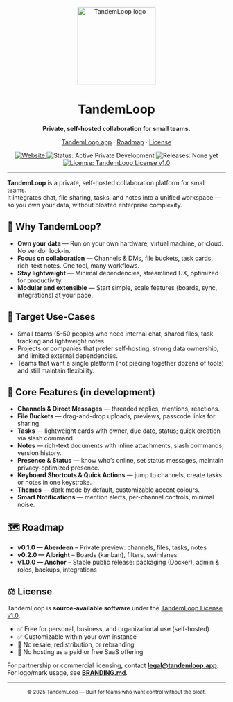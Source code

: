 <p align="center">
  <a href="https://tandemloop.app">
    <img src="https://tandemloop.app/assets/images/logo.png" alt="TandemLoop logo" width="180">
  </a>
</p>

<h1 align="center">TandemLoop</h1>
<p align="center"><strong>Private, self-hosted collaboration for small teams.</strong></p>
<p align="center">
  <a href="https://tandemloop.app">TandemLoop.app</a> ·
  <a href="#-roadmap">Roadmap</a> ·
  <a href="#%EF%B8%8F-license">License</a>
</p>

<p align="center">
  <a href="https://tandemloop.app">
    <img alt="Website" src="https://img.shields.io/badge/Website-tandemloop.app-2BA7FF">
  </a>
  <img alt="Status: Active Private Development" src="https://img.shields.io/badge/Status-Active%20Private%20Development-3D3BEC">
  <img alt="Releases: None yet" src="https://img.shields.io/badge/Releases-None%20yet-9CA8B9">
  <a href="LICENSE.md">
    <img alt="License: TandemLoop License v1.0" src="https://img.shields.io/badge/License-TandemLoop%20License%20v1.0-2BA7FF">
  </a>
</p>

---

**TandemLoop** is a private, self-hosted collaboration platform for small teams.  
It integrates chat, file sharing, tasks, and notes into a unified workspace — so you own your data, without bloated enterprise complexity.

## 🚀 Why TandemLoop?

- **Own your data** — Run on your own hardware, virtual machine, or cloud. No vendor lock-in.  
- **Focus on collaboration** — Channels & DMs, file buckets, task cards, rich-text notes. One tool, many workflows.  
- **Stay lightweight** — Minimal dependencies, streamlined UX, optimized for productivity.  
- **Modular and extensible** — Start simple, scale features (boards, sync, integrations) at your pace.

## 🎯 Target Use-Cases

- Small teams (5–50 people) who need internal chat, shared files, task tracking and lightweight notes.  
- Projects or companies that prefer self-hosting, strong data ownership, and limited external dependencies.  
- Teams that want a single platform (not piecing together dozens of tools) and still maintain flexibility.

## 🧩 Core Features (in development)

- **Channels & Direct Messages** — threaded replies, mentions, reactions.  
- **File Buckets** — drag-and-drop uploads, previews, passcode links for sharing.  
- **Tasks** — lightweight cards with owner, due date, status; quick creation via slash command.  
- **Notes** — rich-text documents with inline attachments, slash commands, version history.  
- **Presence & Status** — know who’s online, set status messages, maintain privacy-optimized presence.  
- **Keyboard Shortcuts & Quick Actions** — jump to channels, create tasks or notes in one keystroke.  
- **Themes** — dark mode by default, customizable accent colours.  
- **Smart Notifications** — mention alerts, per-channel controls, minimal noise.

## 🗺 Roadmap

- **v0.1.0 — Aberdeen** – Private preview: channels, files, tasks, notes  
- **v0.2.0 — Albright** – Boards (kanban), filters, swimlanes  
- **v1.0.0 — Anchor** – Stable public release: packaging (Docker), admin & roles, backups, integrations

## ⚖️ License

TandemLoop is **source-available software** under the [TandemLoop License v1.0](LICENSE.md).

- ✅ Free for personal, business, and organizational use (self-hosted)  
- ✅ Customizable within your own instance  
- 🚫 No resale, redistribution, or rebranding  
- 🚫 No hosting as a paid or free SaaS offering  

For partnership or commercial licensing, contact **legal@tandemloop.app**.  
For logo/mark usage, see **[BRANDING.md](BRANDING.md)**.

---

<p align="center">
  <sub>© 2025 TandemLoop — Built for teams who want control without the bloat.</sub>
</p>

